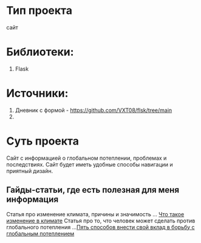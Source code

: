 # Тип проекта
  сайт


# Библиотеки:
  1. Flask


# Источники:
  1. Дневник с формой - https://github.com/VXT08/flsk/tree/main
  2. 

# Суть проекта
  Сайт с информацией о глобальном потеплении, проблемах и последствиях. Сайт будет иметь удобные способы навигации и  приятный дизайн.

  
## Гайды-статьи, где есть полезная для меня информация
Статья про изменение климата, причины и значимость ... [Что такое изменение в климате](https://www.un.org/ru/climatechange/what-is-climate-change)
Статья про то, что человек может сделать против глобального потепления ...[Пять способов внести свой вклад в борьбу с глобальным потеплением](https://www.bbc.com/russian/features-45795487)
